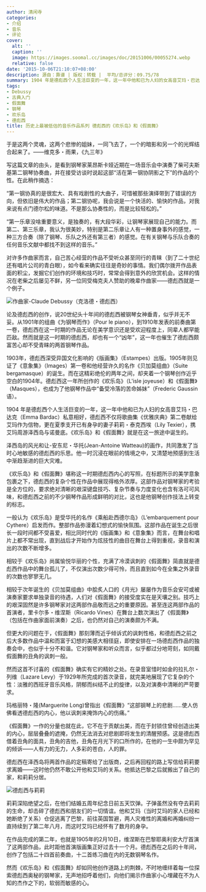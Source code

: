 ```yaml
---
author: 清闲寺
categories:
- 介绍
- 音乐
- 评论
cover:
  alt: ''
  caption: ''
  image: https://images.soomal.cc/images/doc/20151006/00055274.webp
  relative: false
date: '2015-10-06T21:10:07+08:00'
description: 源自：靠谱 | 版权：转载 |  平均/总评分：09.75/78
summary: 1904 年是德彪西个人生活巨变的一年，这一年中他和已为人妇的女高音艾玛・巴达克私意相好，德彪西不仅将歌曲集《优雅庆典》第二卷献给艾玛作为信物，更在夏季支开已有身孕的妻子莉莉・泰克西埃，携艾玛周游泽西岛与诺曼底。《欢乐岛》和《假面舞》就是在这一旅途中诞生的……
tags:
- Debussy
- 古典入门
- 假面舞
- 钢琴
- 欢乐岛
- 德彪西
title: 历史上最被低估的音乐作品系列 德彪西的《欢乐岛》和《假面舞》
---
```


于是这两个灵魂，这两个悲惨的姐妹，一同飞去了，一个的暗影和另一个的光辉结合起来了。――维克多・雨果，《九三年》


写这篇文章的由头，是看到钢琴家莱昂斯卡娅近期在一场音乐会中演奏了柴可夫斯基第二钢琴协奏曲，并在接受访谈时说起这部“活在第一钢协阴影之下”的作品的个性。在此稍作摘选：


“第一钢协真的是很宏大、具有戏剧性的大曲子，可惜被那些演绎带到了错误的方向，但依旧是伟大的作品；第二钢协呢，我会说是一个快活的、愉快的作品，对我来说有点门德尔松的味道。不是那么协奏性的，而是比较轻松的。”

“第一乐章没啥重要意义，是独奏的，有大段华彩，让钢琴家展现自己的能力。而第二、第三乐章，我认为很美妙，特别是第二乐章让人有一种置身事外的感觉，一种三方合奏（除了钢琴、乐队之外还有第三者）的感觉。在有关钢琴与乐队合奏的任何音乐文献中都找不到这样的音乐。”


对许多作曲家而言，自己苦心经营的作品不受听众甚至同行的青睐（到了二十世纪还有唱片公司的青白眼），如今看来确实往往是奇妙的事情。我们偶尔拨开作品表面的积尘，发掘它们创作的环境和技巧时，常常会得到意外的欣赏机会。这样的情况在老柴之后屡见不鲜，另一位同受梅克夫人赞助的晚辈作曲家――德彪西就是一个例子。

![作曲家-Claude Debussy（克洛德・德彪西）](https://images.soomal.cc/images/doc/20120919/00023045.webp)





论及德彪西的创作，说20世纪头十年间的德彪西被钢琴女神垂青，似乎并无不妥。从1901年的组曲《为钢琴而作》（Pour le piano），到1910年发表的前奏曲第一卷，德彪西在这一时期的作品无论在美学意识还是受欢迎程度上，同辈人都罕能匹敌。然而就是这一时期的德彪西，却也有一个“凶年”，这一年也催生了德彪西颇富苦心却不受青睐的两首钢琴作品。

1903年，德彪西深受异国文化影响的《版画集》（Estampes）出版。1905年则见证了《意象集》（Images）第一卷和他经营许久的名作《贝加莫组曲》（Suite bergamasque）的诞生。而在这精彩绝伦的两年之间，却夹着一个钢琴创作近乎空白的1904年。德彪西这一年所创作的《欢乐岛》（L'isle joyeuse）和《假面舞》（Masques），也成为了他钢琴作品中“备受冷落的苦命姊妹”（Frederic Gaussin语）。





1904 年是德彪西个人生活巨变的一年，这一年中他和已为人妇的女高音艾玛・巴达克（Emma Bardac）私意相好，德彪西不仅将歌曲集《优雅庆典》第二卷献给艾玛作为信物，更在夏季支开已有身孕的妻子莉莉・泰克西埃（Lily Texier），携艾玛周游泽西岛与诺曼底。《欢乐岛》和《假面舞》就是在这一旅途中诞生的。

泽西岛的风光和让-安东尼・华托(Jean-Antoine Watteau)的画作，共同激发了当时心地敏感的德彪西的乐思。他一时沉浸在眼前的情境之中，又清楚地预感到生活中渐趋渐进的巨大灾难。

《欢乐岛》和《假面舞》堪称这一时期德彪西内心的写照，在标题所示的美学意象包裹之下，德彪西的复杂个性在作品中展现得格外浓厚。这部作品对钢琴家的考验是全方位的，要求绝对清晰的艰深键盘技巧、复杂节奏与力度变化也含有洛可可风味，和德彪西之前的不少钢琴作品形成鲜明的对比，这也是他钢琴创作技法上转变的标志。

一般认为《欢乐岛》是受华托的名作《乘船赴西德尔岛》（L’embarquement pour Cythere）启发而作。整部作品弥漫着幻想式的愉快氛围。这部作品在诞生之后很长一段时间都不受喜爱，相比同时代的《版画集》和《意象集》而言，在舞台和唱片上都不常出现，直到战后才开始作为炫技性的曲目在舞台上得到重视，录音和演出的次数不断增多。

相较于《欢乐岛》尚属愉悦华丽的个性，充满了冷漠讽刺的《假面舞》简直就是德彪西作品中的舞台孤儿了，不仅演出次数少得可怜，而且直到如今在全集之外录音的次数也寥寥无几。

相较于次年诞生的《贝加莫组曲》中脍炙人口的《月光》屡屡作为音乐会安可或被演奏家要求单独录音的待遇，人们对《假面舞》的接受度实在是天壤之别。技巧上的艰深固然是许多钢琴家对这两部作品敬而远之的重要原因。甚至连这两部作品的首演者，里卡尔多・维涅斯（Ricardo Vines）在舞台上数次演出了《假面舞》（包括在作曲家面前演奏）之后，也仍然对自己的演奏颇为不满。

但更大的问题在于，《假面舞》那刻薄而近乎倾诉式的讽刺性格，和德彪西之前之后大多数作品中温和而富于幻想的美感大相径庭，即使安排在一场德彪西作品的独奏会中，也似乎十分不和谐。它对钢琴家和听众而言，似乎都过分地苛刻，如同戴假面舞的丑角的讽刺一般。

然而这首不讨喜的《假面舞》确实有它的精妙之处。在录音室惜时如金的拉扎尔・列维（Lazare Levy）于1929年所完成的首次录音，就完美地展现了它复杂的个性：淡雅的西班牙音乐风格，阴郁而纠结不止的旋律，以及对演奏中清晰的严苛要求。

玛格丽特・隆(Marguerite Long)曾指出《假面舞》“这部钢琴上的悲剧……使人仿佛看透德彪西的内心，他以讽刺来掩饰内心的伤痛。”

《假面舞》一作的分量也就在此，它不在于贡献出美，而在于封锁住曾经创造出美的内心，层层叠叠的遮掩，仍然无法消去对悲剧即将发生的清醒预感。这是德彪西借着丑角的面具，丑角的吉他，丑角在月光下的口所作的，在他的一生中颇为罕见的倾诉――人有力的无力，人多彩的苍白，人的罪。

德彪西在泽西岛将两首作品的定稿寄给了出版商，之后再回程的路上写信给莉莉要求离婚――这时他仍然不敢公开他和艾玛的关系。他抵达巴黎之后就搬出了自己的家，和莉莉分居。

![德彪西与莉莉](https://images.soomal.cc/images/doc/20151006/00055275_01.webp)





莉莉深陷绝望之后，在他们结婚五周年纪念日前五天饮弹。子弹虽然没有夺去莉莉的生命，却击碎了德彪西和朋友们的一切情谊。他和艾玛（当时艾玛的家人已经和她断绝了关系）仓促逃离了巴黎，前往英国暂避，两人灾难性的离婚和再婚纠纷一直持续到了第二年八月，而这时艾玛已经怀有了数月的身孕。

在作品完成的第二年，也就是1905年的2月10日，维涅斯在巴黎耶奥利安大厅首演了这两部作品，此时距他首演版画集正好过去十一个月。德彪西在之后的十年间，创作了包括二十四首前奏曲，十二首练习曲在内的无数钢琴名作。

然而《欢乐岛》和《假面舞》却如同他创作道路上的荆棘，不时地缠绊着每一位探索德彪西奥秘的钢琴家，无声地招呼着他们，向他们揭示作曲家小心埋藏在不为人知的杰作之下的，软弱而敏感的心。